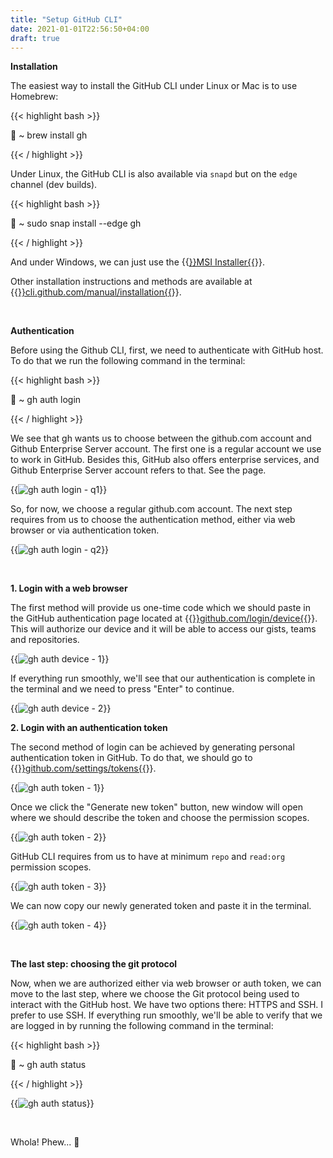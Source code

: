 ```yaml
---
title: "Setup GitHub CLI"
date: 2021-01-01T22:56:50+04:00
draft: true
---
```


**Installation**

The easiest way to install the GitHub CLI under Linux or Mac is to use Homebrew:

{{< highlight bash >}}

🚀 ~ brew install gh

{{< / highlight >}}

Under Linux, the GitHub CLI is also available via `snapd` but on the `edge` channel (dev builds).

{{< highlight bash >}}

🚀 ~ sudo snap install --edge gh

{{< / highlight >}}

And under Windows, we can just use the {{<a href="https://github.com/cli/cli/releases/download/v1.4.0/gh_1.4.0_windows_amd64.msi" target="_blank" rel="noopener noreferrer">}}MSI Installer{{</a>}}.

Other installation instructions and methods are available at {{<a href="https://cli.github.com/manual/installation" target="_blank" rel="noopener noreferrer">}}cli.github.com/manual/installation{{</a>}}.

&nbsp;

**Authentication**

Before using the Github CLI, first, we need to authenticate with GitHub host. To do that we run the following command in the terminal:

{{< highlight bash >}}

🚀 ~ gh auth login

{{< / highlight >}}

We see that gh wants us to choose between the github.com account and Github Enterprise Server account. The first one is a regular account we use to work in GitHub. Besides this, GitHub also offers enterprise services, and Github Enterprise Server account refers to that. See the page.

{{<img src="https://res.cloudinary.com/oorkan/image/upload/v1609535399/blog/img/topics/git/github_cli_setup/gh_auth_login-q1_dfqlep.png" alt="gh auth login - q1" loading="lazy">}}

So, for now, we choose a regular github.com account. The next step requires from us to choose the authentication method, either via web browser or via authentication token.

{{<img src="https://res.cloudinary.com/oorkan/image/upload/v1609533486/blog/img/topics/git/github_cli_setup/gh_auth_login-q2_xoypye.png" alt="gh auth login - q2" loading="lazy">}}

&nbsp;

**1. Login with a web browser**

The first method will provide us one-time code which we should paste in the GitHub authentication page located at {{<a href="https://github.com/login/device" target="_blank" rel="noopener noreferrer">}}github.com/login/device{{</a>}}. This will authorize our device and it will be able to access our gists, teams and repositories. 

{{<img src="https://res.cloudinary.com/oorkan/image/upload/v1609546405/blog/img/topics/git/github_cli_setup/gh_auth_device-1_q8jyet.png" alt="gh auth device - 1" loading="lazy">}}

If everything run smoothly, we'll see that our authentication is complete in the terminal and we need to press "Enter" to continue.

{{<img src="https://res.cloudinary.com/oorkan/image/upload/v1609546561/blog/img/topics/git/github_cli_setup/gh_auth_device-2_ea6swc.png" alt="gh auth device - 2" loading="lazy">}}

**2. Login with an authentication token**

The second method of login can be achieved by generating personal authentication token in GitHub. To do that, we should go to {{<a href="https://github.com/settings/tokens" target="_blank" rel="noopener noreferrer">}}github.com/settings/tokens{{</a>}}.

{{<img src="https://res.cloudinary.com/oorkan/image/upload/v1609547977/blog/img/topics/git/github_cli_setup/gh_auth_token-1_bo1zak.png" alt="gh auth token - 1" loading="lazy">}}

Once we click the "Generate new token" button, new window will open where we should describe the token and choose the permission scopes.

{{<img src="https://res.cloudinary.com/oorkan/image/upload/v1609632632/blog/img/topics/git/github_cli_setup/gh_auth_token-2_fss1q2.png" alt="gh auth token - 2" loading="lazy">}}

GitHub CLI requires from us to have at minimum `repo` and `read:org` permission scopes.

{{<img src="https://res.cloudinary.com/oorkan/image/upload/v1609633287/blog/img/topics/git/github_cli_setup/gh_auth_token-3_awuzxb.png" alt="gh auth token - 3" loading="lazy">}}

We can now copy our newly generated token and paste it in the terminal.

{{<img src="https://res.cloudinary.com/oorkan/image/upload/v1609633886/blog/img/topics/git/github_cli_setup/gh_auth_token-4_xjoqli.png" alt="gh auth token - 4" loading="lazy">}}

&nbsp;

**The last step: choosing the git protocol**

Now, when we are authorized either via web browser or auth token, we can move to the last step, where we choose the Git protocol being used to interact with the GitHub host. We have two options there: HTTPS and SSH. I prefer to use SSH. If everything run smoothly, we'll be able to verify that we are logged in by running the following command in the terminal:

{{< highlight bash >}}

🚀 ~ gh auth status

{{< / highlight >}}

{{<img src="https://res.cloudinary.com/oorkan/image/upload/v1609635633/blog/img/topics/git/github_cli_setup/gh_auth_status_ftq5kc.png" alt="gh auth status" loading="lazy">}}

&nbsp;

Whola! Phew... 🥴